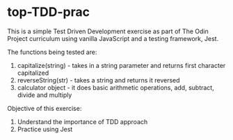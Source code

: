 # top-TDD-prac

This is a simple Test Driven Development exercise as part of The Odin Project
curriculum using vanilla JavaScript and a testing framework, Jest.

The functions being tested are:

1. capitalize(string) - takes in a string parameter and returns first character
   capitalized
2. reverseString(str) - takes a string and returns it reversed
3. calculator object - it does basic arithmetic operations, add, subtract,
   divide and multiply

Objective of this exercise:

1. Understand the importance of TDD approach
2. Practice using Jest
